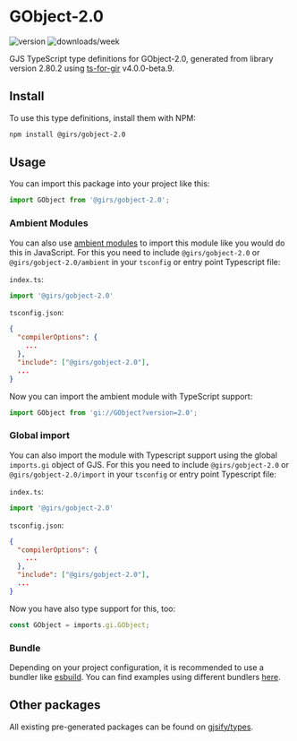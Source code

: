 
# GObject-2.0

![version](https://img.shields.io/npm/v/@girs/gobject-2.0)
![downloads/week](https://img.shields.io/npm/dw/@girs/gobject-2.0)


GJS TypeScript type definitions for GObject-2.0, generated from library version 2.80.2 using [ts-for-gir](https://github.com/gjsify/ts-for-gir) v4.0.0-beta.9.


## Install

To use this type definitions, install them with NPM:
```bash
npm install @girs/gobject-2.0
```

## Usage

You can import this package into your project like this:
```ts
import GObject from '@girs/gobject-2.0';
```

### Ambient Modules

You can also use [ambient modules](https://github.com/gjsify/ts-for-gir/tree/main/packages/cli#ambient-modules) to import this module like you would do this in JavaScript.
For this you need to include `@girs/gobject-2.0` or `@girs/gobject-2.0/ambient` in your `tsconfig` or entry point Typescript file:

`index.ts`:
```ts
import '@girs/gobject-2.0'
```

`tsconfig.json`:
```json
{
  "compilerOptions": {
    ...
  },
  "include": ["@girs/gobject-2.0"],
  ...
}
```

Now you can import the ambient module with TypeScript support: 

```ts
import GObject from 'gi://GObject?version=2.0';
```

### Global import

You can also import the module with Typescript support using the global `imports.gi` object of GJS.
For this you need to include `@girs/gobject-2.0` or `@girs/gobject-2.0/import` in your `tsconfig` or entry point Typescript file:

`index.ts`:
```ts
import '@girs/gobject-2.0'
```

`tsconfig.json`:
```json
{
  "compilerOptions": {
    ...
  },
  "include": ["@girs/gobject-2.0"],
  ...
}
```

Now you have also type support for this, too:

```ts
const GObject = imports.gi.GObject;
```

### Bundle

Depending on your project configuration, it is recommended to use a bundler like [esbuild](https://esbuild.github.io/). You can find examples using different bundlers [here](https://github.com/gjsify/ts-for-gir/tree/main/examples).

## Other packages

All existing pre-generated packages can be found on [gjsify/types](https://github.com/gjsify/types).

